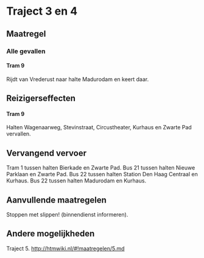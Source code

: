 # Traject 3 en 4 
## Maatregel
### Alle gevallen

#### Tram 9
Rijdt van Vrederust naar halte Madurodam en keert daar.

## Reizigerseffecten

#### Tram 9
Halten Wagenaarweg, Stevinstraat, Circustheater, Kurhaus en Zwarte Pad vervallen.

## Vervangend vervoer
Tram 1 tussen halten Bierkade en Zwarte Pad.
Bus 21 tussen halten Nieuwe Parklaan en Zwarte Pad.
Bus 22 tussen halten Station Den Haag Centraal en Kurhaus.
Bus 22 tussen halten Madurodam en Kurhaus.

## Aanvullende maatregelen
Stoppen met  slippen! (binnendienst informeren).

## Andere mogelijkheden
Traject 5.
http://htmwiki.nl/#!maatregelen/5.md

